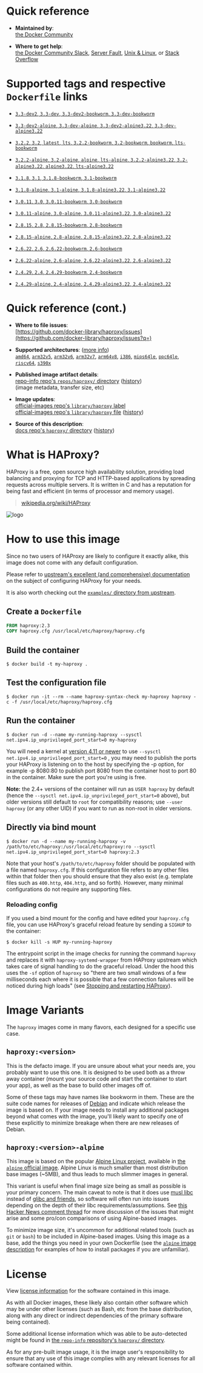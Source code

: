 <!--

********************************************************************************

WARNING:

    DO NOT EDIT "haproxy/README.md"

    IT IS AUTO-GENERATED

    (from the other files in "haproxy/" combined with a set of templates)

********************************************************************************

-->

# Quick reference

-	**Maintained by**:  
	[the Docker Community](https://github.com/docker-library/haproxy)

-	**Where to get help**:  
	[the Docker Community Slack](https://dockr.ly/comm-slack), [Server Fault](https://serverfault.com/help/on-topic), [Unix & Linux](https://unix.stackexchange.com/help/on-topic), or [Stack Overflow](https://stackoverflow.com/help/on-topic)

# Supported tags and respective `Dockerfile` links

-	[`3.3-dev2`, `3.3-dev`, `3.3-dev2-bookworm`, `3.3-dev-bookworm`](https://github.com/docker-library/haproxy/blob/b6f17fd781acb5ce7522ba6d5d2b03a34d210e5b/3.3/Dockerfile)

-	[`3.3-dev2-alpine`, `3.3-dev-alpine`, `3.3-dev2-alpine3.22`, `3.3-dev-alpine3.22`](https://github.com/docker-library/haproxy/blob/b6f17fd781acb5ce7522ba6d5d2b03a34d210e5b/3.3/alpine/Dockerfile)

-	[`3.2.2`, `3.2`, `latest`, `lts`, `3.2.2-bookworm`, `3.2-bookworm`, `bookworm`, `lts-bookworm`](https://github.com/docker-library/haproxy/blob/d29240a8f2a0b5f4eead7098f7fc4952654c5e21/3.2/Dockerfile)

-	[`3.2.2-alpine`, `3.2-alpine`, `alpine`, `lts-alpine`, `3.2.2-alpine3.22`, `3.2-alpine3.22`, `alpine3.22`, `lts-alpine3.22`](https://github.com/docker-library/haproxy/blob/d29240a8f2a0b5f4eead7098f7fc4952654c5e21/3.2/alpine/Dockerfile)

-	[`3.1.8`, `3.1`, `3.1.8-bookworm`, `3.1-bookworm`](https://github.com/docker-library/haproxy/blob/d9460179b64eac94bd181a488a74d8e6df7bdbf5/3.1/Dockerfile)

-	[`3.1.8-alpine`, `3.1-alpine`, `3.1.8-alpine3.22`, `3.1-alpine3.22`](https://github.com/docker-library/haproxy/blob/d9460179b64eac94bd181a488a74d8e6df7bdbf5/3.1/alpine/Dockerfile)

-	[`3.0.11`, `3.0`, `3.0.11-bookworm`, `3.0-bookworm`](https://github.com/docker-library/haproxy/blob/6fa540dd7d9d82634605e727a8e1c726a23d8b0d/3.0/Dockerfile)

-	[`3.0.11-alpine`, `3.0-alpine`, `3.0.11-alpine3.22`, `3.0-alpine3.22`](https://github.com/docker-library/haproxy/blob/6fa540dd7d9d82634605e727a8e1c726a23d8b0d/3.0/alpine/Dockerfile)

-	[`2.8.15`, `2.8`, `2.8.15-bookworm`, `2.8-bookworm`](https://github.com/docker-library/haproxy/blob/c153740fe581f5c43c6c5571acd00055e49e478d/2.8/Dockerfile)

-	[`2.8.15-alpine`, `2.8-alpine`, `2.8.15-alpine3.22`, `2.8-alpine3.22`](https://github.com/docker-library/haproxy/blob/3117d2496500d354bb79eff90b6ba247fb456276/2.8/alpine/Dockerfile)

-	[`2.6.22`, `2.6`, `2.6.22-bookworm`, `2.6-bookworm`](https://github.com/docker-library/haproxy/blob/c153740fe581f5c43c6c5571acd00055e49e478d/2.6/Dockerfile)

-	[`2.6.22-alpine`, `2.6-alpine`, `2.6.22-alpine3.22`, `2.6-alpine3.22`](https://github.com/docker-library/haproxy/blob/3117d2496500d354bb79eff90b6ba247fb456276/2.6/alpine/Dockerfile)

-	[`2.4.29`, `2.4`, `2.4.29-bookworm`, `2.4-bookworm`](https://github.com/docker-library/haproxy/blob/c153740fe581f5c43c6c5571acd00055e49e478d/2.4/Dockerfile)

-	[`2.4.29-alpine`, `2.4-alpine`, `2.4.29-alpine3.22`, `2.4-alpine3.22`](https://github.com/docker-library/haproxy/blob/3117d2496500d354bb79eff90b6ba247fb456276/2.4/alpine/Dockerfile)

# Quick reference (cont.)

-	**Where to file issues**:  
	[https://github.com/docker-library/haproxy/issues](https://github.com/docker-library/haproxy/issues?q=)

-	**Supported architectures**: ([more info](https://github.com/docker-library/official-images#architectures-other-than-amd64))  
	[`amd64`](https://hub.docker.com/r/amd64/haproxy/), [`arm32v5`](https://hub.docker.com/r/arm32v5/haproxy/), [`arm32v6`](https://hub.docker.com/r/arm32v6/haproxy/), [`arm32v7`](https://hub.docker.com/r/arm32v7/haproxy/), [`arm64v8`](https://hub.docker.com/r/arm64v8/haproxy/), [`i386`](https://hub.docker.com/r/i386/haproxy/), [`mips64le`](https://hub.docker.com/r/mips64le/haproxy/), [`ppc64le`](https://hub.docker.com/r/ppc64le/haproxy/), [`riscv64`](https://hub.docker.com/r/riscv64/haproxy/), [`s390x`](https://hub.docker.com/r/s390x/haproxy/)

-	**Published image artifact details**:  
	[repo-info repo's `repos/haproxy/` directory](https://github.com/docker-library/repo-info/blob/master/repos/haproxy) ([history](https://github.com/docker-library/repo-info/commits/master/repos/haproxy))  
	(image metadata, transfer size, etc)

-	**Image updates**:  
	[official-images repo's `library/haproxy` label](https://github.com/docker-library/official-images/issues?q=label%3Alibrary%2Fhaproxy)  
	[official-images repo's `library/haproxy` file](https://github.com/docker-library/official-images/blob/master/library/haproxy) ([history](https://github.com/docker-library/official-images/commits/master/library/haproxy))

-	**Source of this description**:  
	[docs repo's `haproxy/` directory](https://github.com/docker-library/docs/tree/master/haproxy) ([history](https://github.com/docker-library/docs/commits/master/haproxy))

# What is HAProxy?

HAProxy is a free, open source high availability solution, providing load balancing and proxying for TCP and HTTP-based applications by spreading requests across multiple servers. It is written in C and has a reputation for being fast and efficient (in terms of processor and memory usage).

> [wikipedia.org/wiki/HAProxy](https://en.wikipedia.org/wiki/HAProxy)

![logo](https://raw.githubusercontent.com/docker-library/docs/4da3e2446a4c257c3a32faac6256bee81f770316/haproxy/logo.png)

# How to use this image

Since no two users of HAProxy are likely to configure it exactly alike, this image does not come with any default configuration.

Please refer to [upstream's excellent (and comprehensive) documentation](https://docs.haproxy.org/) on the subject of configuring HAProxy for your needs.

It is also worth checking out the [`examples/` directory from upstream](http://git.haproxy.org/?p=haproxy-2.3.git;a=tree;f=examples).

## Create a `Dockerfile`

```dockerfile
FROM haproxy:2.3
COPY haproxy.cfg /usr/local/etc/haproxy/haproxy.cfg
```

## Build the container

```console
$ docker build -t my-haproxy .
```

## Test the configuration file

```console
$ docker run -it --rm --name haproxy-syntax-check my-haproxy haproxy -c -f /usr/local/etc/haproxy/haproxy.cfg
```

## Run the container

```console
$ docker run -d --name my-running-haproxy --sysctl net.ipv4.ip_unprivileged_port_start=0 my-haproxy
```

You will need a kernel at [version 4.11 or newer](https://github.com/moby/moby/issues/8460#issuecomment-312459310) to use `--sysctl net.ipv4.ip_unprivileged_port_start=0` , you may need to publish the ports your HAProxy is listening on to the host by specifying the -p option, for example -p 8080:80 to publish port 8080 from the container host to port 80 in the container. Make sure the port you're using is free.

**Note:** the 2.4+ versions of the container will run as `USER haproxy` by default (hence the `--sysctl net.ipv4.ip_unprivileged_port_start=0` above), but older versions still default to `root` for compatibility reasons; use `--user haproxy` (or any other UID) if you want to run as non-root in older versions.

## Directly via bind mount

```console
$ docker run -d --name my-running-haproxy -v /path/to/etc/haproxy:/usr/local/etc/haproxy:ro --sysctl net.ipv4.ip_unprivileged_port_start=0 haproxy:2.3
```

Note that your host's `/path/to/etc/haproxy` folder should be populated with a file named `haproxy.cfg`. If this configuration file refers to any other files within that folder then you should ensure that they also exist (e.g. template files such as `400.http`, `404.http`, and so forth). However, many minimal configurations do not require any supporting files.

### Reloading config

If you used a bind mount for the config and have edited your `haproxy.cfg` file, you can use HAProxy's graceful reload feature by sending a `SIGHUP` to the container:

```console
$ docker kill -s HUP my-running-haproxy
```

The entrypoint script in the image checks for running the command `haproxy` and replaces it with `haproxy-systemd-wrapper` from HAProxy upstream which takes care of signal handling to do the graceful reload. Under the hood this uses the `-sf` option of `haproxy` so "there are two small windows of a few milliseconds each where it is possible that a few connection failures will be noticed during high loads" (see [Stopping and restarting HAProxy](http://www.haproxy.org/download/2.3/doc/management.txt)).

# Image Variants

The `haproxy` images come in many flavors, each designed for a specific use case.

## `haproxy:<version>`

This is the defacto image. If you are unsure about what your needs are, you probably want to use this one. It is designed to be used both as a throw away container (mount your source code and start the container to start your app), as well as the base to build other images off of.

Some of these tags may have names like bookworm in them. These are the suite code names for releases of [Debian](https://wiki.debian.org/DebianReleases) and indicate which release the image is based on. If your image needs to install any additional packages beyond what comes with the image, you'll likely want to specify one of these explicitly to minimize breakage when there are new releases of Debian.

## `haproxy:<version>-alpine`

This image is based on the popular [Alpine Linux project](https://alpinelinux.org), available in [the `alpine` official image](https://hub.docker.com/_/alpine). Alpine Linux is much smaller than most distribution base images (~5MB), and thus leads to much slimmer images in general.

This variant is useful when final image size being as small as possible is your primary concern. The main caveat to note is that it does use [musl libc](https://musl.libc.org) instead of [glibc and friends](https://www.etalabs.net/compare_libcs.html), so software will often run into issues depending on the depth of their libc requirements/assumptions. See [this Hacker News comment thread](https://news.ycombinator.com/item?id=10782897) for more discussion of the issues that might arise and some pro/con comparisons of using Alpine-based images.

To minimize image size, it's uncommon for additional related tools (such as `git` or `bash`) to be included in Alpine-based images. Using this image as a base, add the things you need in your own Dockerfile (see the [`alpine` image description](https://hub.docker.com/_/alpine/) for examples of how to install packages if you are unfamiliar).

# License

View [license information](http://www.haproxy.org/download/1.5/doc/LICENSE) for the software contained in this image.

As with all Docker images, these likely also contain other software which may be under other licenses (such as Bash, etc from the base distribution, along with any direct or indirect dependencies of the primary software being contained).

Some additional license information which was able to be auto-detected might be found in [the `repo-info` repository's `haproxy/` directory](https://github.com/docker-library/repo-info/tree/master/repos/haproxy).

As for any pre-built image usage, it is the image user's responsibility to ensure that any use of this image complies with any relevant licenses for all software contained within.
